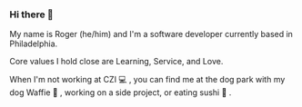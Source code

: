 ### Hi there 👋

My name is Roger (he/him) and I'm a software developer currently based in Philadelphia.

Core values I hold close are Learning, Service, and Love.

When I'm not working at CZI 💻 , you can find me at the dog park with my dog Waffie 🐶 , working on a side project, or eating sushi 🍣 .

<!--
**lamroger/lamroger** is a ✨ _special_ ✨ repository because its `README.md` (this file) appears on your GitHub profile.

Here are some ideas to get you started:

- 🔭 I’m currently working on ...
- 🌱 I’m currently learning ...
- 👯 I’m looking to collaborate on ...
- 🤔 I’m looking for help with ...
- 💬 Ask me about ...
- 📫 How to reach me: ...
- 😄 Pronouns: ...
- ⚡ Fun fact: ...
-->
